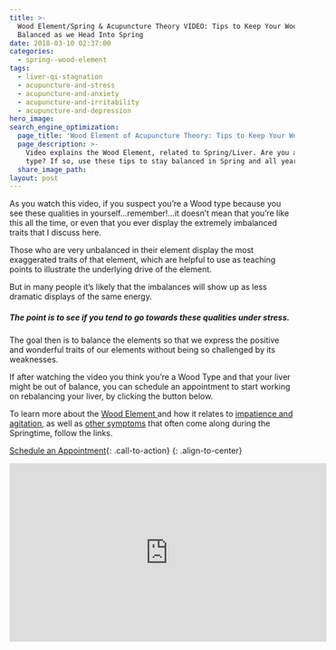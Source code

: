 ```yaml
---
title: >-
  Wood Element/Spring & Acupuncture Theory VIDEO: Tips to Keep Your Wood Element
  Balanced as we Head Into Spring
date: 2018-03-10 02:37:00
categories:
  - spring--wood-element
tags:
  - liver-qi-stagnation
  - acupuncture-and-stress
  - acupuncture-and-anxiety
  - acupuncture-and-irritability
  - acupuncture-and-depression
hero_image:
search_engine_optimization:
  page_title: 'Wood Element of Acupuncture Theory: Tips to Keep Your Wood Balanced'
  page_description: >-
    Video explains the Wood Element, related to Spring/Liver. Are you a Wood
    type? If so, use these tips to stay balanced in Spring and all year.
  share_image_path:
layout: post
---
```


As you watch this video, if you suspect you’re a Wood type because you see these qualities in yourself…remember!…it doesn’t mean that you’re like this all the time, or even that you ever display the extremely imbalanced traits that I discuss here.

Those who are very unbalanced in their element display the most exaggerated traits of that element, which are helpful to use as teaching points to illustrate the underlying drive of the element.

But in many people it’s likely that the imbalances will show up as less dramatic displays of the same energy.

##### The point is to see if you tend to go towards these qualities under stress.

The goal then is to balance the elements so that we express the positive and wonderful traits of our elements without being so challenged by its weaknesses.

If after watching the video you think you’re a Wood Type and that your liver might be out of balance, you can schedule an appointment to start working on rebalancing your liver, by clicking the button below.

To learn more about the [Wood Element&nbsp;](http://www.wisdomwaysacupuncture.com/2018/03/09/ready-set-wood-season-what-acupuncture-theory-has-to-say-about-spring/)and how it relates to [impatience and agitation](http://www.wisdomwaysacupuncture.com/2018/04/15/wood-element-agitation-tips/), as well as [other symptoms](http://www.wisdomwaysacupuncture.com/2018/03/30/do-you-feel-the-wood-energy-rising-already-tips-for-staying-sane-as-we-switch-from-winter-to-spring/) that often come along during the Springtime, follow the links.

[Schedule an Appointment](/make-an-appointment/){: .call-to-action}
{: .align-to-center}

<div class="cms-embed" data-cms-embed="PGlmcmFtZSB3aWR0aD0iNTYwIiBoZWlnaHQ9IjMxNSIgc3JjPSJodHRwczovL3d3dy55b3V0dWJlLmNvbS9lbWJlZC85M3hvTnZpTDVqRSIgZnJhbWVib3JkZXI9IjAiIGFsbG93PSJhdXRvcGxheTsgZW5jcnlwdGVkLW1lZGlhIiBhbGxvd2Z1bGxzY3JlZW4+PC9pZnJhbWU+"><iframe src="https://www.youtube.com/embed/93xoNviL5jE" allow="autoplay; encrypted-media" allowfullscreen="" width="560" height="315" frameborder="0"></iframe></div>

&nbsp;